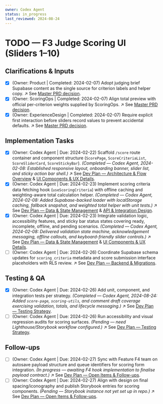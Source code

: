 ```yaml
---
owner: Codex Agent
status: in_progress
last_reviewed: 2024-08-24
---
```


# TODO — F3 Judge Scoring UI (Sliders 1–10)

## Clarifications & Inputs
- [x] (Owner: Product | Completed: 2024-02-07) Adopt judging brief Supabase content as the single source for criterion labels and helper copy. ↗️ See [Master PRD decision](masterPRD.md#f3--judge-scoring-ui-p0).
- [x] (Owner: ScoringOps | Completed: 2024-02-07) Align total preview with official per-criterion weights supplied by ScoringOps. ↗️ See [Master PRD decision](masterPRD.md#f3--judge-scoring-ui-p0).
- [x] (Owner: ExperienceDesign | Completed: 2024-02-07) Require explicit first interaction before sliders record values to prevent accidental defaults. ↗️ See [Master PRD decision](masterPRD.md#f3--judge-scoring-ui-p0).

## Implementation Tasks
- [x] (Owner: Codex Agent | Due: 2024-02-22) Scaffold `/score` route container and component structure (`ScorePage`, `ScoreCriteriaList`, `ScoreSliderCard`, `ScoreStickyBar`). *(Completed — Codex Agent, 2024-02-08: Established responsive layout, onboarding banner, slider list, and sticky action bar shell.)* ↗️ See [Dev Plan — Architecture & Flow Overview](devplan_F3.md#architecture--flow-overview) & [UI Components & UX Details](devplan_F3.md#ui-components--ux-details).
- [x] (Owner: Codex Agent | Due: 2024-02-23) Implement scoring criteria data fetching hook (`useScoringCriteria`) with offline caching and weighting-aware total calculation helper. *(Completed — Codex Agent, 2024-02-08: Added Supabase-backed loader with localStorage caching, fallback snapshot, and weighted total helper with unit tests.)* ↗️ See [Dev Plan — Data & State Management](devplan_F3.md#data--state-management) & [API & Integration Design](devplan_F3.md#api--integration-design).
- [x] (Owner: Codex Agent | Due: 2024-02-23) Integrate validation logic, accessibility features, and sticky bar status states covering ready, incomplete, offline, and pending scenarios. *(Completed — Codex Agent, 2024-02-08: Delivered validation state machine, acknowledgement messaging, offline callouts, and keyboard-friendly slider controls.)* ↗️ See [Dev Plan — Data & State Management](devplan_F3.md#data--state-management) & [UI Components & UX Details](devplan_F3.md#ui-components--ux-details).
- [ ] (Owner: Codex Agent | Due: 2024-02-26) Coordinate Supabase schema updates for `scoring_criteria` metadata and score submission interface placeholders with RLS review. ↗️ See [Dev Plan — Backend & Migrations](devplan_F3.md#backend--migrations).

## Testing & QA
- [x] (Owner: Codex Agent | Due: 2024-02-26) Add unit, component, and integration tests per strategy. *(Completed — Codex Agent, 2024-08-24: Added `score-page`, `scoring-utils`, and comment draft coverage exercising validation, totals, and lifecycle messaging.)* ↗️ See [Dev Plan — Testing Strategy](devplan_F3.md#testing-strategy).
- [ ] (Owner: Codex Agent | Due: 2024-02-26) Run accessibility and visual regression audits for scoring surfaces. *(Pending — need Lighthouse/Storybook workflow configured.)* ↗️ See [Dev Plan — Testing Strategy](devplan_F3.md#testing-strategy).

## Follow-ups
- [ ] (Owner: Codex Agent | Due: 2024-02-27) Sync with Feature F4 team on autosave payload structure and queue identifiers for scoring form integration. *(In progress — awaiting F4 hook implementation to finalise payload contract.)* ↗️ See [Dev Plan — Open Items & Follow-ups](devplan_F3.md#open-items--follow-ups).
- [ ] (Owner: Codex Agent | Due: 2024-02-27) Align with design on final spacing/iconography and publish Storybook entries for scoring components. *(Pending — Storybook instance not yet set up in repo.)* ↗️ See [Dev Plan — Open Items & Follow-ups](devplan_F3.md#open-items--follow-ups).
